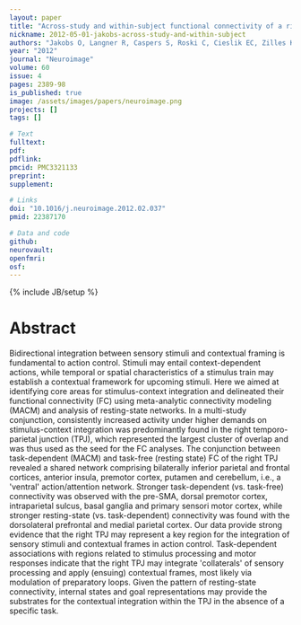```yaml
---
layout: paper
title: "Across-study and within-subject functional connectivity of a right temporo-parietal junction subregion involved in stimulus-context integration."
nickname: 2012-05-01-jakobs-across-study-and-within-subject
authors: "Jakobs O, Langner R, Caspers S, Roski C, Cieslik EC, Zilles K, Laird AR, Fox PT, Eickhoff SB"
year: "2012"
journal: "Neuroimage"
volume: 60
issue: 4
pages: 2389-98
is_published: true
image: /assets/images/papers/neuroimage.png
projects: []
tags: []

# Text
fulltext:
pdf:
pdflink:
pmcid: PMC3321133
preprint:
supplement:

# Links
doi: "10.1016/j.neuroimage.2012.02.037"
pmid: 22387170

# Data and code
github:
neurovault:
openfmri:
osf:
---
```

{% include JB/setup %}

# Abstract

Bidirectional integration between sensory stimuli and contextual framing is fundamental to action control. Stimuli may entail context-dependent actions, while temporal or spatial characteristics of a stimulus train may establish a contextual framework for upcoming stimuli. Here we aimed at identifying core areas for stimulus-context integration and delineated their functional connectivity (FC) using meta-analytic connectivity modeling (MACM) and analysis of resting-state networks. In a multi-study conjunction, consistently increased activity under higher demands on stimulus-context integration was predominantly found in the right temporo-parietal junction (TPJ), which represented the largest cluster of overlap and was thus used as the seed for the FC analyses. The conjunction between task-dependent (MACM) and task-free (resting state) FC of the right TPJ revealed a shared network comprising bilaterally inferior parietal and frontal cortices, anterior insula, premotor cortex, putamen and cerebellum, i.e., a 'ventral' action/attention network. Stronger task-dependent (vs. task-free) connectivity was observed with the pre-SMA, dorsal premotor cortex, intraparietal sulcus, basal ganglia and primary sensori motor cortex, while stronger resting-state (vs. task-dependent) connectivity was found with the dorsolateral prefrontal and medial parietal cortex. Our data provide strong evidence that the right TPJ may represent a key region for the integration of sensory stimuli and contextual frames in action control. Task-dependent associations with regions related to stimulus processing and motor responses indicate that the right TPJ may integrate 'collaterals' of sensory processing and apply (ensuing) contextual frames, most likely via modulation of preparatory loops. Given the pattern of resting-state connectivity, internal states and goal representations may provide the substrates for the contextual integration within the TPJ in the absence of a specific task.
